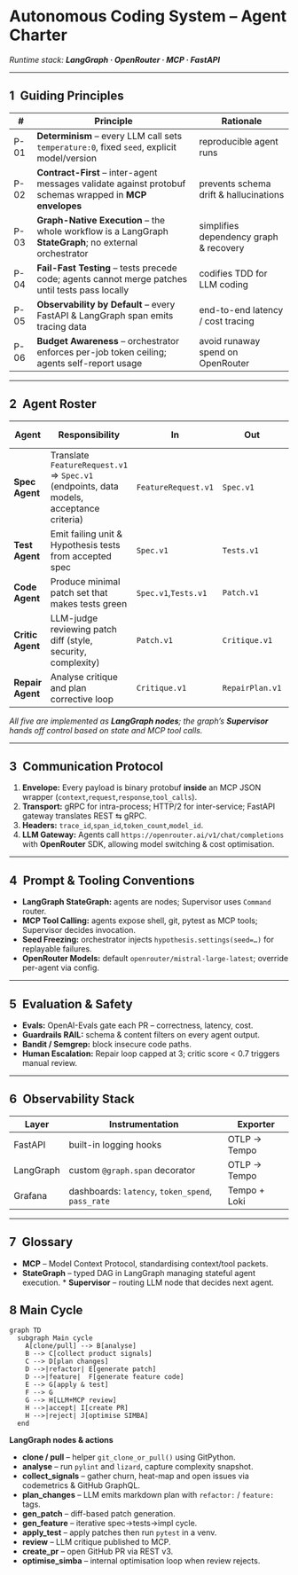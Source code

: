 # Autonomous Coding System – Agent Charter  
*Runtime stack: **LangGraph · OpenRouter · MCP · FastAPI***

---

## 1 Guiding Principles

| # | Principle | Rationale |
|---|-----------|-----------|
| P-01 | **Determinism** – every LLM call sets `temperature:0`, fixed `seed`, explicit model/version | reproducible agent runs |
| P-02 | **Contract-First** – inter-agent messages validate against protobuf schemas wrapped in **MCP envelopes** | prevents schema drift & hallucinations |
| P-03 | **Graph-Native Execution** – the whole workflow is a LangGraph **StateGraph**; no external orchestrator | simplifies dependency graph & recovery |
| P-04 | **Fail-Fast Testing** – tests precede code; agents cannot merge patches until tests pass locally | codifies TDD for LLM coding |
| P-05 | **Observability by Default** – every FastAPI & LangGraph span emits tracing data | end-to-end latency / cost tracing |
| P-06 | **Budget Awareness** – orchestrator enforces per-job token ceiling; agents self-report usage | avoid runaway spend on OpenRouter |

---

## 2 Agent Roster

| Agent | Responsibility | In | Out | Prompt Template | Quality Gate |
|-------|----------------|----|-----|-----------------|--------------|
| **Spec Agent** | Translate `FeatureRequest.v1` ⇒ `Spec.v1` (endpoints, data models, acceptance criteria) | `FeatureRequest.v1` | `Spec.v1` | `/prompts/spec_v2.md` | Guardrails JSON pass |
| **Test Agent** | Emit failing unit & Hypothesis tests from accepted spec | `Spec.v1` | `Tests.v1` | `/prompts/tests_v2.md` | Tests compile & fail |
| **Code Agent** | Produce minimal patch set that makes tests green | `Spec.v1`,`Tests.v1` | `Patch.v1` | `/prompts/code_v2.md` | `pytest` all-green |
| **Critic Agent** | LLM-judge reviewing patch diff (style, security, complexity) | `Patch.v1` | `Critique.v1` | `/prompts/critic_v2.md` | OpenAI-Evals ≥ 0.8 |
| **Repair Agent** | Analyse critique and plan corrective loop | `Critique.v1` | `RepairPlan.v1` | `/prompts/repair_v2.md` | JSON plan valid |

_All five are implemented as **LangGraph nodes**; the graph’s **Supervisor** hands off control based on state and MCP tool calls._

---

## 3 Communication Protocol

1. **Envelope:** Every payload is binary protobuf **inside** an MCP JSON wrapper (`context`,`request`,`response`,`tool_calls`).  
2. **Transport:** gRPC for intra-process; HTTP/2 for inter-service; FastAPI gateway translates REST ⇆ gRPC.  
3. **Headers:** `trace_id`,`span_id`,`token_count`,`model_id`.  
4. **LLM Gateway:** Agents call `https://openrouter.ai/v1/chat/completions` with **OpenRouter** SDK, allowing model switching & cost optimisation.

---

## 4 Prompt & Tooling Conventions

* **LangGraph StateGraph:** agents are nodes; Supervisor uses `Command` router.  
* **MCP Tool Calling:** agents expose shell, git, pytest as MCP tools; Supervisor decides invocation.  
* **Seed Freezing:** orchestrator injects `hypothesis.settings(seed=…)` for replayable failures.  
* **OpenRouter Models:** default `openrouter/mistral-large-latest`; override per-agent via config.

---

## 5 Evaluation & Safety

* **Evals:** OpenAI-Evals gate each PR – correctness, latency, cost.  
* **Guardrails RAIL:** schema & content filters on every agent output.  
* **Bandit / Semgrep:** block insecure code paths.  
* **Human Escalation:** Repair loop capped at 3; critic score < 0.7 triggers manual review.

---

## 6 Observability Stack

| Layer | Instrumentation | Exporter |
|-------|-----------------|----------|
| FastAPI | built-in logging hooks | OTLP → Tempo |
| LangGraph | custom `@graph.span` decorator | OTLP → Tempo |
| Grafana | dashboards: `latency`, `token_spend`, `pass_rate` | Tempo + Loki |

---

## 7 Glossary

* **MCP** – Model Context Protocol, standardising context/tool packets.  
* **StateGraph** – typed DAG in LangGraph managing stateful agent execution.  * **Supervisor** – routing LLM node that decides next agent.
## 8 Main Cycle

```mermaid
graph TD
  subgraph Main cycle
    A[clone/pull] --> B[analyse]
    B --> C[collect product signals]
    C --> D[plan changes]
    D -->|refactor| E[generate patch]
    D -->|feature|  F[generate feature code]
    E --> G[apply & test]
    F --> G
    G --> H[LLM+MCP review]
    H -->|accept| I[create PR]
    H -->|reject| J[optimise SIMBA]
  end
```

**LangGraph nodes & actions**
- **clone / pull** – helper `git_clone_or_pull()` using GitPython.
- **analyse** – run `pylint` and `lizard`, capture complexity snapshot.
- **collect_signals** – gather churn, heat-map and open issues via codemetrics & GitHub GraphQL.
- **plan_changes** – LLM emits markdown plan with `refactor:` / `feature:` tags.
- **gen_patch** – diff-based patch generation.
- **gen_feature** – iterative spec→tests→impl cycle.
- **apply_test** – apply patches then run `pytest` in a venv.
- **review** – LLM critique published to MCP.
- **create_pr** – open GitHub PR via REST v3.
- **optimise_simba** – internal optimisation loop when review rejects.

